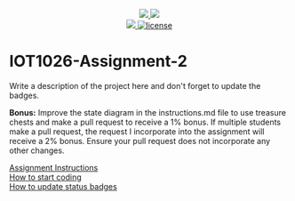 <p align="center">
	<a href="https://github.com/devangsuiii/IOT1026-Assignment-2/actions/workflows/ci.yml">
    <img src="https://github.com/devangsuiii/IOT1026-Assignment-2/actions/workflows/ci.yml/badge.svg"/>
    </a>
	<a href="https://github.com/devangsuiii/IOT1026-Assignment-2/actions/workflows/formatting.yml">
    <img src="https://github.com/devangsuiii/IOT1026-Assignment-2/actions/workflows/formatting.yml/badge.svg"/>
	<br/>
    <a href="https://codecov.io/gh/devangsuiii/IOT1026-Assignment-2" > 
    <img src="https://codecov.io/gh/devangsuiii/IOT1026-Assignment-2/branch/main/graph/badge.svg?token=JS0857X5JD"/>
	<img title="MIT License" alt="license" src="https://img.shields.io/badge/license-MIT-informational?style=flat-square">		
    </a>
</p>

# IOT1026-Assignment-2

Write a description of the project here and don't forget to update the badges.

**Bonus:** Improve the state diagram in the instructions.md file to use treasure chests and make a pull request to receive a 1% bonus. If multiple students make a pull request, the request I incorporate into the assignment will receive a 2% bonus. Ensure your pull request does not incorporate any other changes.

[Assignment Instructions](docs/instructions.md)  
[How to start coding](docs/how-to-use.md)  
[How to update status badges](docs/how-to-update-badges.md)
